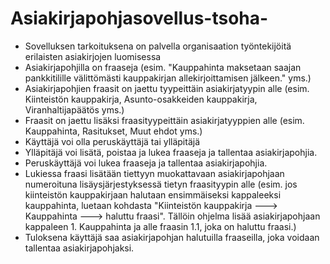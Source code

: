 # Asiakirjapohjasovellus-tsoha-

- Sovelluksen tarkoituksena on palvella organisaation työntekijöitä erilaisten asiakirjojen luomisessa
- Asiakirjapohjilla on fraaseja (esim. "Kauppahinta maksetaan saajan pankkitilille välittömästi kauppakirjan allekirjoittamisen jälkeen." yms.)
- Asiakirjapohjien fraasit on jaettu tyypeittäin asiakirjatyypin alle (esim. Kiinteistön kauppakirja, Asunto-osakkeiden kauppakirja, Viranhaltijapäätös yms.)
- Fraasit on jaettu lisäksi fraasityypeittäin asiakirjatyyppien alle (esim. Kauppahinta, Rasitukset, Muut ehdot yms.)
- Käyttäjä voi olla peruskäyttäjä tai ylläpitäjä
- Ylläpitäjä voi lisätä, poistaa ja lukea fraaseja ja tallentaa asiakirjapohjia.
- Peruskäyttäjä voi lukea fraaseja ja tallentaa asiakirjapohjia.
- Lukiessa fraasi lisätään tiettyyn muokattavaan asiakirjapohjaan numeroituna lisäysjärjestyksessä tietyn fraasityypin alle (esim. jos kiinteistön kauppakirjaan halutaan ensimmäiseksi kappaleeksi kauppahinta, luetaan kohdasta "Kiinteistön kauppakirja ---> Kauppahinta ---> haluttu fraasi". Tällöin ohjelma lisää asiakirjapohjaan kappaleen 1. Kauppahinta ja alle fraasin 1.1, joka on haluttu fraasi.)
- Tuloksena käyttäjä saa asiakirjapohjan halutuilla fraaseilla, joka voidaan tallentaa asiakirjapohjaksi.
